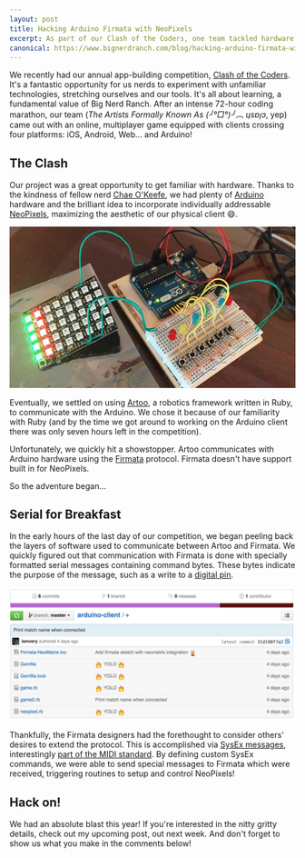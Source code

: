 ```yaml
---
layout: post
title: Hacking Arduino Firmata with NeoPixels
excerpt: As part of our Clash of the Coders, one team tackled hardware hacking with Arduino, NeoPixels and Artoo.
canonical: https://www.bignerdranch.com/blog/hacking-arduino-firmata-with-neopixels
---
```


We recently had our annual app-building competition, [Clash of the Coders][clash].
It's a fantastic opportunity for us nerds to experiment with unfamiliar
technologies, stretching ourselves and our tools. It's all about learning, a
fundamental value of Big Nerd Ranch. After an intense 72-hour coding marathon,
our team (_The Artists Formally Known As (╯°□°)╯︵ ɥsɐןɔ_, yep) came out with
an online, multiplayer game equipped with clients crossing four platforms: iOS,
Android, Web... and Arduino!

## The Clash

Our project was a great opportunity to get familiar with hardware. Thanks to
the kindness of fellow nerd [Chae O'Keefe][chae], we had plenty
of [Arduino][arduino] hardware and the brilliant idea to incorporate
individually addressable [NeoPixels][neopixel], maximizing the aesthetic of our
physical client 😄.

![arduino client](/img/blog/2015/03/arduino-client.jpg)

Eventually, we settled on using [Artoo][artoo], a robotics framework written in
Ruby, to communicate with the Arduino. We chose it because of our familiarity with
Ruby (and by the time we got around to working on the Arduino client there was
only seven hours left in the competition).

Unfortunately, we quickly hit a showstopper. Artoo communicates with Arduino
hardware using the [Firmata][firmata] protocol. Firmata doesn't have support
built in for NeoPixels.

So the adventure began...

## Serial for Breakfast

In the early hours of the last day of our competition, we began peeling back
the layers of software used to communicate between Artoo and Firmata. We
quickly figured out that communication with Firmata is done with specially
formatted serial messages containing command bytes. These bytes indicate the
purpose of the message, such as a write to a [digital pin][digital-pin].

![gh screenshot](/img/blog/2015/03/gh-screenshot.png)

Thankfully, the Firmata designers had the forethought to consider others'
desires to extend the protocol. This is accomplished via [SysEx messages][sysex-message],
interestingly [part of the MIDI standard][sysex-midi]. By defining custom
SysEx commands, we were able to send special messages to Firmata which were
received, triggering routines to setup and control NeoPixels!

## Hack on!

We had an absolute blast this year! If you're interested in the nitty gritty
details, check out my upcoming post, out next week. And don't forget to show us what you make in the comments below!


[clash]: https://www.bignerdranch.com/blog/clash-of-the-coders-winners-2015/
[arduino]: http://www.arduino.cc
[chae]: http://www.bignerdranch.com/about-us/nerds/chae-okeefe
[neopixel]: http://www.adafruit.com/category/168
[artoo]: http://artoo.io
[firmata]: http://firmata.org
[digital-pin]: http://arduino.cc/en/Tutorial/DigitalPins
[sysex-message]: http://firmata.org/wiki/V2.2ProtocolDetails#Sysex_Message_Format
[sysex-midi]: http://electronicmusic.wikia.com/wiki/System_exclusive
[new-issue]: https://github.com/iamvery/artoo-neopixel/issues/new
